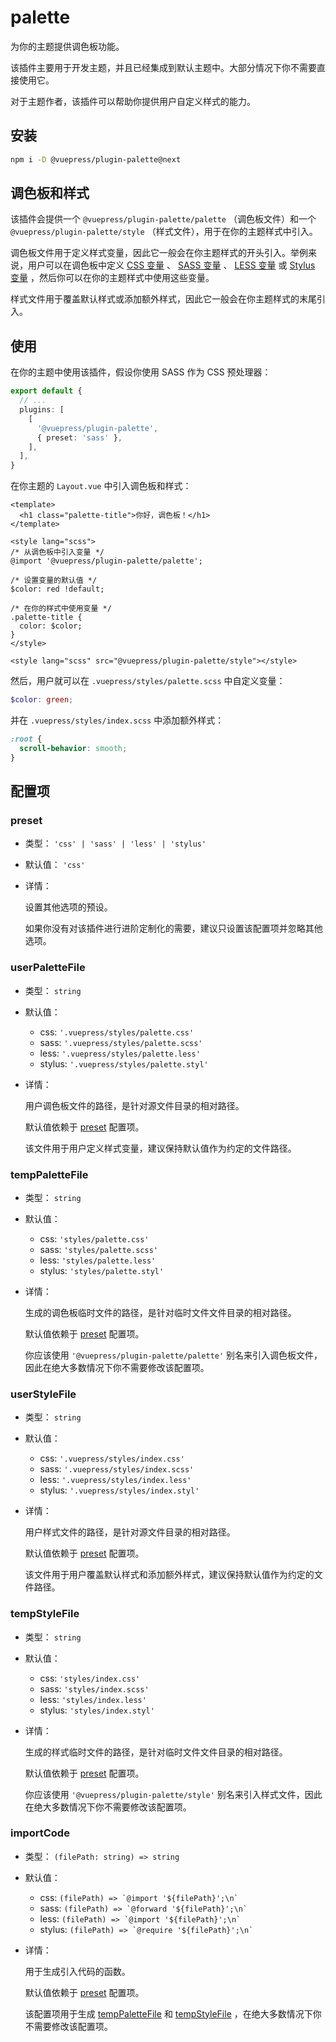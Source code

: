# palette

<NpmBadge package="@vuepress/plugin-palette" />

为你的主题提供调色板功能。

该插件主要用于开发主题，并且已经集成到默认主题中。大部分情况下你不需要直接使用它。

对于主题作者，该插件可以帮助你提供用户自定义样式的能力。

## 安装

```bash
npm i -D @vuepress/plugin-palette@next
```

## 调色板和样式

该插件会提供一个 `@vuepress/plugin-palette/palette` （调色板文件）和一个 `@vuepress/plugin-palette/style` （样式文件），用于在你的主题样式中引入。

调色板文件用于定义样式变量，因此它一般会在你主题样式的开头引入。举例来说，用户可以在调色板中定义 [CSS 变量](https://developer.mozilla.org/en-US/docs/Web/CSS/Using_CSS_custom_properties) 、 [SASS 变量](https://sass-lang.com/documentation/variables) 、 [LESS 变量](http://lesscss.org/features/#variables-feature) 或 [Stylus 变量](https://stylus-lang.com/docs/variables.html) ，然后你可以在你的主题样式中使用这些变量。

样式文件用于覆盖默认样式或添加额外样式，因此它一般会在你主题样式的末尾引入。

## 使用

在你的主题中使用该插件，假设你使用 SASS 作为 CSS 预处理器：

```ts
export default {
  // ...
  plugins: [
    [
      '@vuepress/plugin-palette',
      { preset: 'sass' },
    ],
  ],
}
```

在你主题的 `Layout.vue` 中引入调色板和样式：

```vue
<template>
  <h1 class="palette-title">你好，调色板！</h1>
</template>

<style lang="scss">
/* 从调色板中引入变量 */
@import '@vuepress/plugin-palette/palette';

/* 设置变量的默认值 */
$color: red !default;

/* 在你的样式中使用变量 */
.palette-title {
  color: $color;
}
</style>

<style lang="scss" src="@vuepress/plugin-palette/style"></style>
```

然后，用户就可以在 `.vuepress/styles/palette.scss` 中自定义变量：

```scss
$color: green;
```

并在 `.vuepress/styles/index.scss` 中添加额外样式：

```scss
:root {
  scroll-behavior: smooth;
}
```

## 配置项

### preset

- 类型： `'css' | 'sass' | 'less' | 'stylus'`

- 默认值： `'css'`

- 详情：

  设置其他选项的预设。

  如果你没有对该插件进行进阶定制化的需要，建议只设置该配置项并忽略其他选项。

### userPaletteFile

- 类型： `string`

- 默认值：

  - css: `'.vuepress/styles/palette.css'`
  - sass: `'.vuepress/styles/palette.scss'`
  - less: `'.vuepress/styles/palette.less'`
  - stylus: `'.vuepress/styles/palette.styl'`

- 详情：

  用户调色板文件的路径，是针对源文件目录的相对路径。

  默认值依赖于 [preset](#preset) 配置项。

  该文件用于用户定义样式变量，建议保持默认值作为约定的文件路径。

### tempPaletteFile

- 类型： `string`

- 默认值：

  - css: `'styles/palette.css'`
  - sass: `'styles/palette.scss'`
  - less: `'styles/palette.less'`
  - stylus: `'styles/palette.styl'`

- 详情：

  生成的调色板临时文件的路径，是针对临时文件文件目录的相对路径。

  默认值依赖于 [preset](#preset) 配置项。

  你应该使用 `'@vuepress/plugin-palette/palette'` 别名来引入调色板文件，因此在绝大多数情况下你不需要修改该配置项。

### userStyleFile

- 类型： `string`

- 默认值：

  - css: `'.vuepress/styles/index.css'`
  - sass: `'.vuepress/styles/index.scss'`
  - less: `'.vuepress/styles/index.less'`
  - stylus: `'.vuepress/styles/index.styl'`

- 详情：

  用户样式文件的路径，是针对源文件目录的相对路径。

  默认值依赖于 [preset](#preset) 配置项。

  该文件用于用户覆盖默认样式和添加额外样式，建议保持默认值作为约定的文件路径。

### tempStyleFile

- 类型： `string`

- 默认值：

  - css: `'styles/index.css'`
  - sass: `'styles/index.scss'`
  - less: `'styles/index.less'`
  - stylus: `'styles/index.styl'`

- 详情：

  生成的样式临时文件的路径，是针对临时文件文件目录的相对路径。

  默认值依赖于 [preset](#preset) 配置项。

  你应该使用 `'@vuepress/plugin-palette/style'` 别名来引入样式文件，因此在绝大多数情况下你不需要修改该配置项。

### importCode

- 类型： `(filePath: string) => string`

- 默认值：

  - css: `` (filePath) => `@import '${filePath}';\n` ``
  - sass: `` (filePath) => `@forward '${filePath}';\n` ``
  - less: `` (filePath) => `@import '${filePath}';\n` ``
  - stylus: `` (filePath) => `@require '${filePath}';\n` ``

- 详情：

  用于生成引入代码的函数。

  默认值依赖于 [preset](#preset) 配置项。

  该配置项用于生成 [tempPaletteFile](#temppalettefile) 和 [tempStyleFile](#tempstylefile) ，在绝大多数情况下你不需要修改该配置项。
